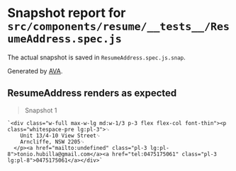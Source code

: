 # Snapshot report for `src/components/resume/__tests__/ResumeAddress.spec.js`

The actual snapshot is saved in `ResumeAddress.spec.js.snap`.

Generated by [AVA](https://ava.li).

## ResumeAddress renders as expected

> Snapshot 1

    `<div class="w-full max-w-lg md:w-1/3 p-3 flex flex-col font-thin"><p class="whitespace-pre lg:pl-3">␊
        Unit 13/4-10 View Street␊
        Arncliffe, NSW 2205␊
      </p><a href="mailto:undefined" class="pl-3 lg:pl-8">tonio.hubilla@gmail.com</a><a href="tel:0475175061" class="pl-3 lg:pl-8">0475175061</a></div>`
